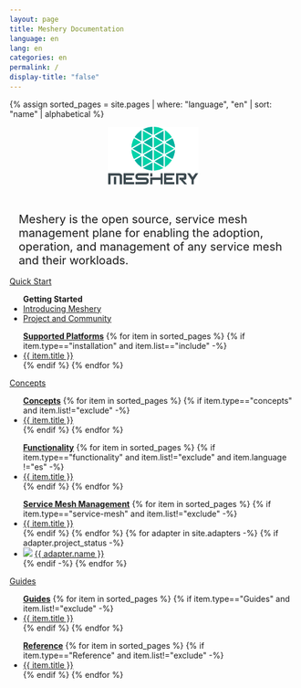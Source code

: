 ```yaml
---
layout: page
title: Meshery Documentation
language: en
lang: en
categories: en
permalink: /
display-title: "false"
---
```


<!-- {% assign sorted_pages = site.pages | sort: "name" | alphabetical %} -->
{% assign sorted_pages = site.pages | where: "language", "en" | sort: "name" | alphabetical %}

<div style="display: block; text-align: center; margin-bottom: 30px;">
    <a href="https://layer5.io/meshery">
    <img style="width: calc(100% / 3.2); " 
         src="/assets/img/meshery/meshery-logo-light-text.svg" />
    </a>
</div>
<p style="margin:auto;padding:1rem;font-size: 1.25rem;">Meshery is the open source, service mesh management plane for enabling the adoption, operation, and management of any service mesh and their workloads.</p>
<div class="wrapper" style="text-align: left;">

  <!-- QUICK START -->
  <div>
    <a href="{{ site.baseurl }}/installation/quick-start">
        <div class="overview">Quick&nbsp;Start</div>
    </a>
    <ul><b>Getting Started</b>
        <li><a href="{{ site.baseurl }}/overview">Introducing Meshery</a></li>
        <li><a href="{{ site.baseurl }}/project">Project and Community</a></li>        
    </ul>
    <ul><b><a href="{{ site.baseurl }}/installation/platforms" class="text-black">Supported Platforms</a></b>
        {% for item in sorted_pages %}
        {% if item.type=="installation" and item.list=="include" -%}
          <li><a href="{{ site.baseurl }}{{ item.url }}">{{ item.title }}</a>
          </li>
          {% endif %}
        {% endfor %}
      </ul>
  </div>
  
  <!-- CONCEPTS -->
  <div>
    <a href="{{ site.baseurl }}/concepts">
        <div class="overview">Concepts</div>
    </a>
    <ul><b><a href="{{ site.baseurl }}/concepts" class="text-black">Concepts</a></b>
      {% for item in sorted_pages %}
      {% if item.type=="concepts" and item.list!="exclude" -%}
        <li><a href="{{ site.baseurl }}{{ item.url }}">{{ item.title }}</a>
        </li>
        {% endif %}
      {% endfor %}
    </ul>
    <ul><b><a href="{{ site.baseurl }}/functionality" class="text-black">Functionality</a></b>
      {% for item in sorted_pages %}
      {% if item.type=="functionality" and item.list!="exclude" and item.language !="es" -%}
        <li><a href="{{ site.baseurl }}{{ item.url }}">{{ item.title }}</a>
        </li>
        {% endif %}
      {% endfor %}
    </ul>
    <ul><b><a href="{{ site.baseurl }}/service-meshes" class="text-black">Service Mesh Management</a></b>
      {% for item in sorted_pages %}
      {% if item.type=="service-mesh" and item.list!="exclude" -%}
        <li><a href="{{ site.baseurl }}{{ item.url }}">{{ item.title }}</a>
        </li>
        {% endif %}
      {% endfor %}
      {% for adapter in site.adapters -%}
      {% if adapter.project_status -%}
        <li><img src="{{ adapter.image }}" style="width:20px" /> <a href="{{ site.baseurl }}{{ adapter.url }}">{{ adapter.name }}</a></li>
      {% endif -%}
      {% endfor %}
    </ul>
  </div>

  <!-- GUIDES -->
  <div>
    <a href="{{ site.baseurl }}/guides">
        <div class="overview">Guides</div>
    </a>
    <ul><b><a href="{{ site.baseurl }}/guides" class="text-black">Guides</a></b>
      {% for item in sorted_pages %}
      {% if item.type=="Guides" and item.list!="exclude" -%}
        <li><a href="{{ site.baseurl }}{{ item.url }}">{{ item.title }}</a>
        </li>
        {% endif %}
      {% endfor %}
    </ul>
    <ul><b><a href="{{ site.baseurl }}/reference" class="text-black">Reference</a></b>
        {% for item in sorted_pages %}
        {% if item.type=="Reference" and item.list!="exclude" -%}
          <li><a href="{{ site.baseurl }}{{ item.url }}">{{ item.title }}</a>
          </li>
          {% endif %}
        {% endfor %}
      </ul>
  </div>
</div>

<!-- <div style="text-align:center;padding:0;margin:0;">
<img src="https://layer5.io/assets/images/meshery/meshery-logo-shadow-light-white-text-side.svg" width="60%" />
<h1>Documentation</h1>
</div> -->
